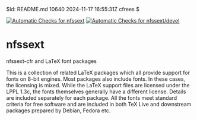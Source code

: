 $Id: README.md 10640 2024-11-17 16:55:31Z cfrees $

[![Automatic Checks for nfssext](https://github.com/cfr42/nfssext/actions/workflows/nfssext-autochecks.yml/badge.svg?branch=main)](https://github.com/cfr42/nfssext/actions/workflows/nfssext-autochecks.yml)
[![Automatic Checks for nfssext/devel](https://github.com/cfr42/nfssext/actions/workflows/devel.yml/badge.svg?branch=devel)](https://github.com/cfr42/nfssext/actions/workflows/devel.yml)

# nfssext

nfssext-cfr and LaTeX font packages

This is a collection of related LaTeX packages which all provide
support for fonts on 8-bit engines. Most packages also include fonts.
In these cases, the licensing is mixed. While the LaTeX support files
are licensed under the LPPL 1.3c, the fonts themselves generally have a 
different license. Details are included separately for each package.
All the fonts meet standard criteria for free software and are included
in both TeX Live and downstream packages prepared by Debian, Fedora etc.
